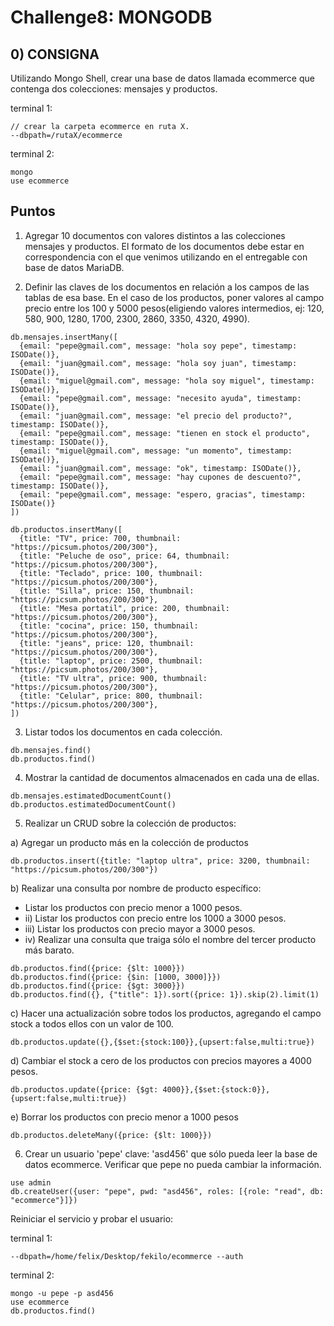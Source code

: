 # Challenge8: MONGODB

## 0) CONSIGNA

Utilizando Mongo Shell, crear una base de datos llamada ecommerce que contenga
dos colecciones: mensajes y productos.

terminal 1:

```
// crear la carpeta ecommerce en ruta X.
--dbpath=/rutaX/ecommerce
```

terminal 2:

```
mongo
use ecommerce
```

## Puntos

1. Agregar 10 documentos con valores distintos a las colecciones mensajes y productos. El formato de los documentos debe estar en correspondencia con el que venimos utilizando en el entregable con base de datos MariaDB.

2. Definir las claves de los documentos en relación a los campos de las tablas de esa base. En el caso de los productos, poner valores al campo precio entre los 100 y 5000 pesos(eligiendo valores intermedios, ej: 120, 580, 900, 1280, 1700, 2300, 2860, 3350, 4320, 4990).

```
db.mensajes.insertMany([
  {email: "pepe@gmail.com", message: "hola soy pepe", timestamp: ISODate()},
  {email: "juan@gmail.com", message: "hola soy juan", timestamp: ISODate()},
  {email: "miguel@gmail.com", message: "hola soy miguel", timestamp: ISODate()},
  {email: "pepe@gmail.com", message: "necesito ayuda", timestamp: ISODate()},
  {email: "juan@gmail.com", message: "el precio del producto?", timestamp: ISODate()},
  {email: "pepe@gmail.com", message: "tienen en stock el producto", timestamp: ISODate()},
  {email: "miguel@gmail.com", message: "un momento", timestamp: ISODate()},
  {email: "juan@gmail.com", message: "ok", timestamp: ISODate()},
  {email: "pepe@gmail.com", message: "hay cupones de descuento?", timestamp: ISODate()},
  {email: "pepe@gmail.com", message: "espero, gracias", timestamp: ISODate()}
])

db.productos.insertMany([
  {title: "TV", price: 700, thumbnail: "https://picsum.photos/200/300"},
  {title: "Peluche de oso", price: 64, thumbnail: "https://picsum.photos/200/300"},
  {title: "Teclado", price: 100, thumbnail: "https://picsum.photos/200/300"},
  {title: "Silla", price: 150, thumbnail: "https://picsum.photos/200/300"},
  {title: "Mesa portatil", price: 200, thumbnail: "https://picsum.photos/200/300"},
  {title: "cocina", price: 150, thumbnail: "https://picsum.photos/200/300"},
  {title: "jeans", price: 120, thumbnail: "https://picsum.photos/200/300"},
  {title: "laptop", price: 2500, thumbnail: "https://picsum.photos/200/300"},
  {title: "TV ultra", price: 900, thumbnail: "https://picsum.photos/200/300"},
  {title: "Celular", price: 800, thumbnail: "https://picsum.photos/200/300"},
])
```

3. Listar todos los documentos en cada colección.

```
db.mensajes.find()
db.productos.find()
```

4. Mostrar la cantidad de documentos almacenados en cada una de ellas.

```
db.mensajes.estimatedDocumentCount()
db.productos.estimatedDocumentCount()
```

5. Realizar un CRUD sobre la colección de productos:

a) Agregar un producto más en la colección de productos

```
db.productos.insert({title: "laptop ultra", price: 3200, thumbnail: "https://picsum.photos/200/300"})

```

b) Realizar una consulta por nombre de producto específico:

- Listar los productos con precio menor a 1000 pesos.
- ii) Listar los productos con precio entre los 1000 a 3000 pesos.
- iii) Listar los productos con precio mayor a 3000 pesos.
- iv) Realizar una consulta que traiga sólo el nombre del tercer producto más barato.

```
db.productos.find({price: {$lt: 1000}})
db.productos.find({price: {$in: [1000, 3000]}})
db.productos.find({price: {$gt: 3000}})
db.productos.find({}, {"title": 1}).sort({price: 1}).skip(2).limit(1)
```

c) Hacer una actualización sobre todos los productos, agregando el campo stock a todos ellos con un valor de 100.

```
db.productos.update({},{$set:{stock:100}},{upsert:false,multi:true})
```

d) Cambiar el stock a cero de los productos con precios mayores a 4000 pesos.

```
db.productos.update({price: {$gt: 4000}},{$set:{stock:0}},{upsert:false,multi:true})
```

e) Borrar los productos con precio menor a 1000 pesos

```
db.productos.deleteMany({price: {$lt: 1000}})
```

6. Crear un usuario 'pepe' clave: 'asd456' que sólo pueda leer la base de datos ecommerce. Verificar que pepe no pueda cambiar la información.

```
use admin
db.createUser({user: "pepe", pwd: "asd456", roles: [{role: "read", db: "ecommerce"}]})
```

Reiniciar el servicio y probar el usuario:

terminal 1:

```
--dbpath=/home/felix/Desktop/fekilo/ecommerce --auth
```

terminal 2:

```
mongo -u pepe -p asd456
use ecommerce
db.productos.find()
```
